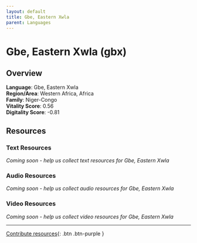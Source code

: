 ```yaml
---
layout: default
title: Gbe, Eastern Xwla
parent: Languages
---
```


# Gbe, Eastern Xwla (gbx)

## Overview

**Language**: Gbe, Eastern Xwla  
**Region/Area**: Western Africa, Africa  
**Family**: Niger-Congo  
**Vitality Score**: 0.56  
**Digitality Score**: -0.81  

## Resources

### Text Resources
*Coming soon - help us collect text resources for Gbe, Eastern Xwla*

### Audio Resources
*Coming soon - help us collect audio resources for Gbe, Eastern Xwla*

### Video Resources
*Coming soon - help us collect video resources for Gbe, Eastern Xwla*

---

[Contribute resources](https://fairtrain.github.io/){: .btn .btn-purple }

